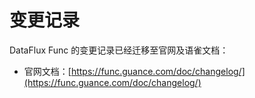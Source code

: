 # 变更记录

DataFlux Func 的变更记录已经迁移至官网及语雀文档：

- 官网文档：[https://func.guance.com/doc/changelog/](https://func.guance.com/doc/changelog/)
